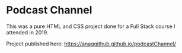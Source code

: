 # Podcast Channel

This was a pure HTML and CSS project done for a Full Stack course I attended in 2019. 

Project published here: https://anaggithub.github.io/podcastChannel/

